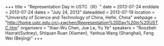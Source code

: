 +++
title = "Representation Day in USTC&#65288;III&#65289;"
date = 2013-07-24
enddate = 2013-07-24
dates = "July 24, 2013"
dateadded = 2013-07-19
location = "University of Science and Technology of China, Hefei, China"
webpage = "http://home.ustc.edu.cn/~xwchen/Representation%20Day%20in%20USTC.htm"
organisers = "Xiao-Wu Chen, Jue Le, Yu Ye"
speakers = "Roozbeh Hazrat(Sydney), Shiquan Ruan (Xiamen), Yanhua Wang (Shanghai), Feng Wei (Beijing)"
+++
